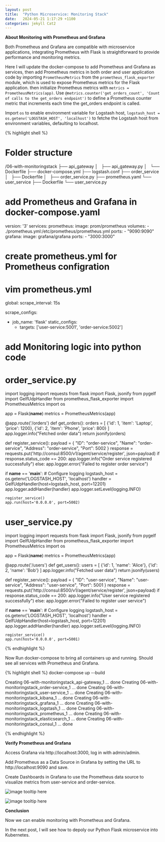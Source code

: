 ```yaml
---
layout: post
title:  "Python Microservice: Monitoring Stack"
date:   2024-05-21 1:17:29 +1100
categories: jekyll Cat2
---
```


<b> About Monitoring with Prometheus and Grafana</b>

Both Prometheus and Grafana are compatible with microservice applications, integrating Prometheus with Flask is straightforward to provide performance and monitoring metrics.

Here I will update the docker-compose to add Prometheus and Grafana as services, then add Prometheus metrics in both order and user application code by importing `PrometheusMetrics` from the `prometheus_flask_exporter` module, which is used to expose Prometheus metrics for the Flask application. then initialize Prometheus metrics with `metrics = PrometheusMetrics(app)`. Use `@metrics.counter('get_orders_count', 'Count of calls to the get_orders endpoint')` to define a Prometheus counter metric that increments each time the get_orders endpoint is called.

Import `os` to enable environment variable for Logstash host, `logstash_host = os.getenv('LOGSTASH_HOST', 'localhost')` to fetche the Logstash host from environment variables, defaulting to localhost.


{% highlight shell %}
# Folder structure
/06-with-monitoringstack
├── api_gateway
│   ├── api_gateway.py
│   └── Dockerfile
├── docker-compose.yml
├── logstash.conf
├── order_service
│   ├── Dockerfile
│   ├── order_service.py
├── prometheus.yaml
└── user_service
    ├── Dockerfile
    └── user_service.py

# add Prometheus and Grafana in docker-compose.yaml
version: '3'
services:
  prometheus:
    image: prom/prometheus
    volumes:
      - ./prometheus.yml:/etc/prometheus/prometheus.yml
    ports:
      - "9090:9090"
  grafana:
    image: grafana/grafana
    ports:
      - "3000:3000"

# create prometheus.yml for Prometheus configration
# vim prometheus.yml
global:
  scrape_interval: 15s

scrape_configs:
  - job_name: 'flask'
    static_configs:
      - targets: ['user-service:5001', 'order-service:5002']

# add Monitoring logic into python code 

# order_service.py
import logging
import requests
from flask import Flask, jsonify
from pygelf import GelfUdpHandler
from prometheus_flask_exporter import PrometheusMetrics
import os

app = Flask(__name__)
metrics = PrometheusMetrics(app)

@app.route('/orders')
def get_orders():
    orders = [
        {'id': 1, 'item': 'Laptop', 'price': 1200},
        {'id': 2, 'item': 'Phone', 'price': 800}
    ]
    app.logger.info("Fetched order data")
    return jsonify(orders)

def register_service():
    payload = {
        "ID": "order-service",
        "Name": "order-service",
        "Address": "order-service",
        "Port": 5002
    }
    response = requests.put('http://consul:8500/v1/agent/service/register', json=payload)
    if response.status_code == 200:
        app.logger.info("Order service registered successfully")
    else:
        app.logger.error("Failed to register order service")

if __name__ == '__main__':
    # Configure logging
    logstash_host = os.getenv('LOGSTASH_HOST', 'localhost')
    handler = GelfUdpHandler(host=logstash_host, port=12201)
    app.logger.addHandler(handler)
    app.logger.setLevel(logging.INFO)
    
    register_service()
    app.run(host='0.0.0.0', port=5002)


# user_service.py
import logging
import requests
from flask import Flask, jsonify
from pygelf import GelfUdpHandler
from prometheus_flask_exporter import PrometheusMetrics
import os

app = Flask(__name__)
metrics = PrometheusMetrics(app)

@app.route('/users')
def get_users():
    users = [
        {'id': 1, 'name': 'Alice'},
        {'id': 2, 'name': 'Bob'}
    ]
    app.logger.info("Fetched user data")
    return jsonify(users)

def register_service():
    payload = {
        "ID": "user-service",
        "Name": "user-service",
        "Address": "user-service",
        "Port": 5001
    }
    response = requests.put('http://consul:8500/v1/agent/service/register', json=payload)
    if response.status_code == 200:
        app.logger.info("User service registered successfully")
    else:
        app.logger.error("Failed to register user service")

if __name__ == '__main__':
    # Configure logging
    logstash_host = os.getenv('LOGSTASH_HOST', 'localhost')
    handler = GelfUdpHandler(host=logstash_host, port=12201)
    app.logger.addHandler(handler)
    app.logger.setLevel(logging.INFO)
    
    register_service()
    app.run(host='0.0.0.0', port=5001)

{% endhighlight %}

Now Run docker-compose to bring all containers up and running. Should see all services with Prometheus and Grafana.


{% highlight shell %}
docker-compose up --build

Creating 06-with-monitoringstack_api-gateway_1   ... done
Creating 06-with-monitoringstack_order-service_1 ... done
Creating 06-with-monitoringstack_user-service_1  ... done
Creating 06-with-monitoringstack_kibana_1        ... done
Creating 06-with-monitoringstack_grafana_1       ... done
Creating 06-with-monitoringstack_logstash_1      ... done
Creating 06-with-monitoringstack_prometheus_1    ... done
Creating 06-with-monitoringstack_elasticsearch_1 ... done
Creating 06-with-monitoringstack_consul_1        ... done

{% endhighlight %}

<b> Verify Prometheus and Grafana</b>

Access Grafana via http://localhost:3000, log in with admin/admin. 

Add Prometheus as a Data Source in Grafana by setting the URL to http://localhost:9090 and save.

Create Dashboards in Grafana to use the Prometheus data source to visualize metrics from user-service and order-service.

![image tooltip here](/assets/flask10.png)

![image tooltip here](/assets/flask9.png)

<b> Conclusion</b>

Now we can enable monitoring with Prometheus and Grafana.

In the next post, I will see how to depoly our Python Flask microservice into Kubernetes. 